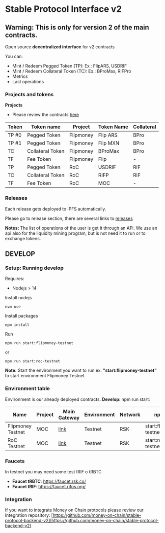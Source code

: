 # Stable Protocol Interface v2

## Warning: This is only for version 2 of the main contracts.

Open source **decentralized interface** for v2 contracts

You can:

* Mint / Redeem Pegged Token (TP): Ex.: FlipARS, USDRIF
* Mint / Redeem Collateral Token (TC): Ex.: BProMax, RIFPro
* Metrics
* Last operations


### Projects and tokens 

**Projects**

* Please review the contracts [here](https://github.com/money-on-chain/main-sc-protocol)


| Token | Token name       | Project     | Token Name | Collateral |
|-------|------------------|-------------|------------|------------|
| TP #0 | Pegged Token     | Flipmoney   | Flip ARS   | BPro       |
| TP #1 | Pegged Token     | Flipmoney   | Flip MXN   | BPro       |
| TC    | Collateral Token | Flipmoney   | BProMax    | BPro       |
| TF    | Fee Token        | Flipmoney   | Flip       | -          |
| TP    | Pegged Token     | RoC         | USDRIF     | RIF        |
| TC    | Collateral Token | RoC         | RIFP       | RIF        |
| TF    | Fee Token        | RoC         | MOC        | -          |



### Releases

Each release gets deployed to IPFS automatically.

Please go to release section, there are several links to [releases](https://github.com/money-on-chain/release) 

**Notes:** The list of operations of the user is get it through an  API. We use an api also for the liquidity mining program, but is not need it to run or to exchange tokens.


## DEVELOP

### Setup: Running develop

Requires:

* Nodejs > 14

Install nodejs

`nvm use`

Install packages

`npm install`

Run

`npm run start:flipmoney-testnet`

or 

`npm run start:roc-testnet`

**Note:** Start the environment you want to run ex. **"start:flipmoney-testnet"** to start environment Flipmoney Testnet 


### Environment table

Environment is our already deployed contracts. 
**Develop**: npm run start:<environment>

| Name              | Project | Main Gateway                         | Environment | Network | npm run                 |
|-------------------|---------|--------------------------------------|-------------|---------|-------------------------|
| Flipmoney Testnet | MOC     | [link](https://www.moneyonchain.com) | Testnet     | RSK     | start:flipmoney-testnet |
| RoC Testnet       | MOC     | [link](https://www.moneyonchain.com) | Testnet     | RSK     | start:roc-testnet       |



### Faucets

In testnet you may need some test tRIF o tRBTC

* **Faucet tRBTC**: https://faucet.rsk.co/
* **Faucet tRIF**: https://faucet.rifos.org/


### Integration

If you want to integrate Money on Chain protocols please review our Integration repository:  [https://github.com/money-on-chain/stable-protocol-backend-v2](https://github.com/money-on-chain/stable-protocol-backend-v2)
